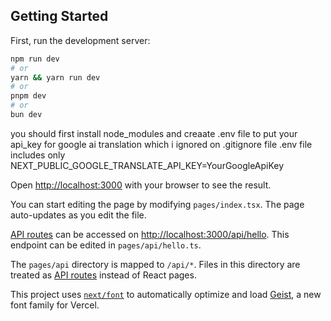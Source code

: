 
## Getting Started

First, run the development server:

```bash
npm run dev
# or
yarn && yarn run dev
# or
pnpm dev
# or
bun dev
```

you should first install node_modules and creaate .env file to put your api_key for google ai translation which i ignored on .gitignore file
.env file includes only  NEXT_PUBLIC_GOOGLE_TRANSLATE_API_KEY=YourGoogleApiKey

Open [http://localhost:3000](http://localhost:3000) with your browser to see the result.

You can start editing the page by modifying `pages/index.tsx`. The page auto-updates as you edit the file.

[API routes](https://nextjs.org/docs/pages/building-your-application/routing/api-routes) can be accessed on [http://localhost:3000/api/hello](http://localhost:3000/api/hello). This endpoint can be edited in `pages/api/hello.ts`.

The `pages/api` directory is mapped to `/api/*`. Files in this directory are treated as [API routes](https://nextjs.org/docs/pages/building-your-application/routing/api-routes) instead of React pages.

This project uses [`next/font`](https://nextjs.org/docs/pages/building-your-application/optimizing/fonts) to automatically optimize and load [Geist](https://vercel.com/font), a new font family for Vercel.
